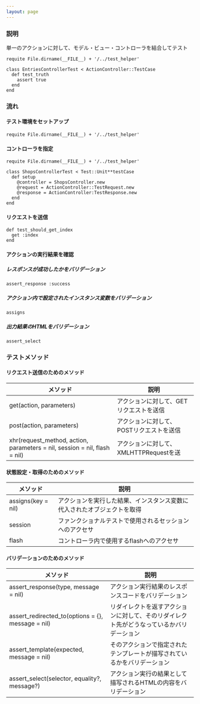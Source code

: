 ```yaml
---
layout: page
---
```

### 説明
単一のアクションに対して、モデル・ビュー・コントローラを結合してテスト

    requite File.dirname(__FILE__) + '/../test_helper'

    class EntriesControllerTest < ActionController::TestCase
      def test_truth
        assert true
      end
    end

### 流れ
#### テスト環境をセットアップ
    requite File.dirname(__FILE__) + '/../test_helper'

#### コントローラを指定
    requite File.dirname(__FILE__) + '/../test_helper'

    class ShopsControllerTest < Test::Unit**testCase
      def setup
        @controller = ShopsController.new
        @request = ActionController::TestRequest.new
        @response = ActionController:TestResponse.new
      end
    end

#### リクエストを送信
    def test_should_get_index
      get :index
    end

#### アクションの実行結果を確認
##### レスポンスが成功したかをバリデーション
    assert_response :success

##### アクション内で設定されたインスタンス変数をバリデーション
    assigns

##### 出力結果のHTMLをバリデーション
    assert_select

### テストメソッド
#### リクエスト送信のためのメソッド

メソッド                                                                      | 説明
------------------------------------------------------------------------- | --------------------------
get(action, parameters)                                                   | アクションに対して、GETリクエストを送信
post(action, parameters)                                                  | アクションに対して、POSTリクエストを送信
xhr(request_method, action, parameters = nil, session = nil, flash = nil) | アクションに対して、XMLHTTPRequestを送

#### 状態設定・取得のためのメソッド

メソッド             | 説明
-------------------- | --------------------------------------
assigns(key = nil) | アクションを実行した結果、インスタンス変数に代入されたオブジェクトを取得
session            | ファンクショナルテストで使用されるセッションへのアクセサ
flash              | コントローラ内で使用するflashへのアクセサ

#### バリデーションのためのメソッド

メソッド                                              | 説明
------------------------------------------------- | ---------------------------------------
assert_response(type, message = nil)              | アクション実行結果のレスポンスコードをバリデーション
assert_redirected_to(options = {}, message = nil) | リダイレクトを返すアクションに対して、そのリダイレクト先がどうなっているかバリデーション
assert_template(expected, message = nil)          | そのアクションで指定されたテンプレートが描写されているかをバリデーション
assert_select(selector, equality?, message?)      | アクション実行の結果として描写されるHTMLの内容をバリデーション